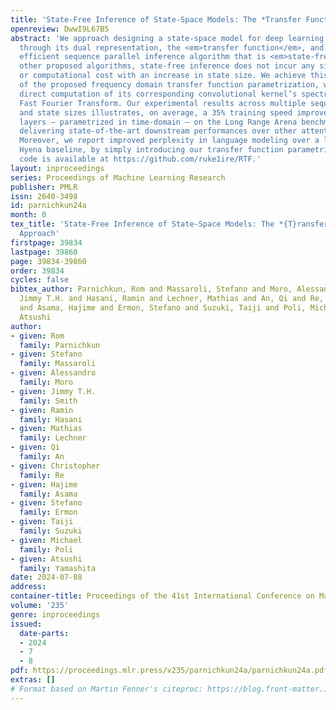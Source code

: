 ```yaml
---
title: 'State-Free Inference of State-Space Models: The *Transfer Function* Approach'
openreview: DwwI9L67B5
abstract: 'We approach designing a state-space model for deep learning applications
  through its dual representation, the <em>transfer function</em>, and uncover a highly
  efficient sequence parallel inference algorithm that is <em>state-free</em>: unlike
  other proposed algorithms, state-free inference does not incur any significant memory
  or computational cost with an increase in state size. We achieve this using properties
  of the proposed frequency domain transfer function parametrization, which enables
  direct computation of its corresponding convolutional kernel’s spectrum via a single
  Fast Fourier Transform. Our experimental results across multiple sequence lengths
  and state sizes illustrates, on average, a 35% training speed improvement over S4
  layers – parametrized in time-domain – on the Long Range Arena benchmark, while
  delivering state-of-the-art downstream performances over other attention-free approaches.
  Moreover, we report improved perplexity in language modeling over a long convolutional
  Hyena baseline, by simply introducing our transfer function parametrization. Our
  code is available at https://github.com/ruke1ire/RTF.'
layout: inproceedings
series: Proceedings of Machine Learning Research
publisher: PMLR
issn: 2640-3498
id: parnichkun24a
month: 0
tex_title: 'State-Free Inference of State-Space Models: The *{T}ransfer Function*
  Approach'
firstpage: 39834
lastpage: 39860
page: 39834-39860
order: 39834
cycles: false
bibtex_author: Parnichkun, Rom and Massaroli, Stefano and Moro, Alessandro and Smith,
  Jimmy T.H. and Hasani, Ramin and Lechner, Mathias and An, Qi and Re, Christopher
  and Asama, Hajime and Ermon, Stefano and Suzuki, Taiji and Poli, Michael and Yamashita,
  Atsushi
author:
- given: Rom
  family: Parnichkun
- given: Stefano
  family: Massaroli
- given: Alessandro
  family: Moro
- given: Jimmy T.H.
  family: Smith
- given: Ramin
  family: Hasani
- given: Mathias
  family: Lechner
- given: Qi
  family: An
- given: Christopher
  family: Re
- given: Hajime
  family: Asama
- given: Stefano
  family: Ermon
- given: Taiji
  family: Suzuki
- given: Michael
  family: Poli
- given: Atsushi
  family: Yamashita
date: 2024-07-08
address:
container-title: Proceedings of the 41st International Conference on Machine Learning
volume: '235'
genre: inproceedings
issued:
  date-parts:
  - 2024
  - 7
  - 8
pdf: https://proceedings.mlr.press/v235/parnichkun24a/parnichkun24a.pdf
extras: []
# Format based on Martin Fenner's citeproc: https://blog.front-matter.io/posts/citeproc-yaml-for-bibliographies/
---
```

